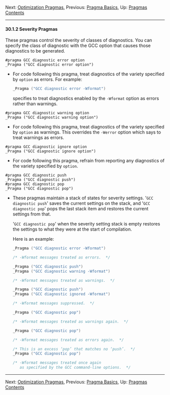 Next: [Optimization Pragmas](Optimization-Pragmas.md), Previous:
[Pragma Basics](Pragma-Basics.md), Up: [Pragmas](Pragmas.md)  
[Contents](index.md#SEC_Contents "Table of contents")  

------------------------------------------------------------------------


#### 30.1.2 Severity Pragmas 

These pragmas control the severity of classes of diagnostics. You can
specify the class of diagnostic with the GCC option that causes those
diagnostics to be generated.

`#pragma GCC diagnostic error option`\
`_Pragma ("GCC diagnostic error option")`

-   For code following this pragma, treat diagnostics of the variety
    specified by `option` as errors. For example:

    
    ``` C
    _Pragma ("GCC diagnostic error -Wformat")
    ```
    

    specifies to treat diagnostics enabled by the `-Wformat`
    option as errors rather than warnings.

`#pragma GCC diagnostic warning option`\
`_Pragma ("GCC diagnostic warning option")`

-   For code following this pragma, treat diagnostics of the variety
    specified by `option` as warnings. This overrides the
    `-Werror` option which says to treat warnings as errors.

`#pragma GCC diagnostic ignore option`\
`_Pragma ("GCC diagnostic ignore option")`

-   For code following this pragma, refrain from reporting any
    diagnostics of the variety specified by `option`.

`#pragma GCC diagnostic push`\
`_Pragma ("GCC diagnostic push")`\
`#pragma GCC diagnostic pop`\
`_Pragma ("GCC diagnostic pop")`

-   These pragmas maintain a stack of states for severity settings.
    '`GCC diagnostic push`' saves the current settings on the
    stack, and '`GCC diagnostic pop`' pops the last stack item
    and restores the current settings from that.

    '`GCC diagnostic pop`' when the severity setting stack is
    empty restores the settings to what they were at the start of
    compilation.

    Here is an example:

    
    ``` C
    _Pragma ("GCC diagnostic error -Wformat")

    /* -Wformat messages treated as errors.  */

    _Pragma ("GCC diagnostic push")
    _Pragma ("GCC diagnostic warning -Wformat")

    /* -Wformat messages treated as warnings.  */

    _Pragma ("GCC diagnostic push")
    _Pragma ("GCC diagnostic ignored -Wformat")

    /* -Wformat messages suppressed.  */

    _Pragma ("GCC diagnostic pop")

    /* -Wformat messages treated as warnings again.  */

    _Pragma ("GCC diagnostic pop")

    /* -Wformat messages treated as errors again.  */

    /* This is an excess ‘pop’ that matches no ‘push’.  */
    _Pragma ("GCC diagnostic pop")

    /* -Wformat messages treated once again
       as specified by the GCC command-line options.  */
    ```
    

------------------------------------------------------------------------

Next: [Optimization Pragmas](Optimization-Pragmas.md), Previous:
[Pragma Basics](Pragma-Basics.md), Up: [Pragmas](Pragmas.md)  
[Contents](index.md#SEC_Contents "Table of contents")  
